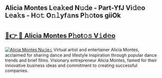 ## Alicia Montes L𝚎a𝚔ed N𝚞𝚍e - Part-YfJ Vi𝚍𝚎o L𝚎a𝚔s - H𝚘𝚝 O𝚗𝚕yf𝚊ns P𝚑𝚘tos giiOk

# <h2><a href="http://kf4snt.oniu.top/?m=Alicia+Montes">🔗👉 🔴 Alicia Montes P𝚑ot𝚘𝚜 V𝚒d𝚎o</a></h2>

[![Alicia Montes Nu𝚍e𝚜](https://i.imgur.com/0qMVB7G.gif)](http://kf4snt.oniu.top/?m=Alicia+Montes)
Virtual artist and entertainer Alicia Montes, acclaimed for sharing dance and lifestyle inspiration through popular dance trends and brief films. Visionary entrepreneur Alicia Montes, famed for their innovative business ideas and commitment to creating successful companies.  
